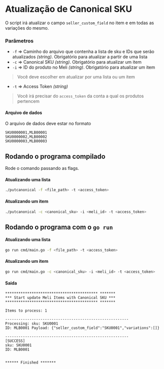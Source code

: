 # Atualização de Canonical SKU


O script irá atualizar o campo `seller_custom_field` no item e em todas as variações do mesmo.


### Parâmetros

- `-f` => Caminho do arquivo que contenha a lista de sku e IDs que serão atualizados _(string)_. Obrigatório para atualizar a partir de uma lista
- `-c` => Canonical SKU _(string)_. Obrigatório para atualizar um item
- `-i` => ID do produto no Meli _(string)_. Obrigatório para atualizar um item

> Você deve escolher em atualizar por uma lista ou um item 

- `-t` => Access Token _(string)_

> Você irá precisar do `access_token` da conta a qual os produtos pertencem

#### Arquivo de dados 

O arquivo de dados deve estar no formato

```console
SKU0000001,MLB00001
SKU0000002,MLB00002
SKU0000003,MLB00003
```

## Rodando o programa compilado

Rode o comando passando as flags.

#### Atualizando uma lista  
```sh
./putcanonical -f <file_path> -t <access_token> 
```

#### Atualizando um item 
```sh
./putcanonical -c <canonical_sku> -i <meli_id> -t <access_token>  
```

## Rodando o programa com o `go run`

#### Atualizando uma lista  
```sh
go run cmd/main.go -f <file_path> -t <access_token> 
```

#### Atualizando um item 
```sh
go run cmd/main.go -c <canonical_sku> -i <meli_id> -t <access_token>  
```

#### Saida

```console
****************************************** *******
*** Start update Meli Items with Canonical SKU ***
****************************************** *******

Items to process: 1

--------------------------------------------------------
Processing: sku: SKU0001
ID: MLB0001 Payload: {"seller_custom_field":"SKU0001","variations":[]}

--------------------------------------------------------
[SUCCESS]
sku: SKU0001
ID: MLB0001


****** Finished *******
```
